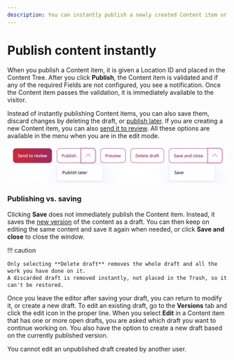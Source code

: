 ```yaml
---
description: You can instantly publish a newly created Content item or save its draft for editing.
---
```


# Publish content instantly

When you publish a Content item, it is given a Location ID and placed in the Content Tree.
After you click **Publish**, the Content item is validated and if any of the required
Fields are not configured, you see a notification.
Once the Content item passes the validation, it is immediately available to the visitor.

Instead of instantly publishing Content items, you can also save them, discard changes by deleting the draft, or [publish later](schedule_publishing.md#date-based-publishing).
If you are creating a new Content item, you can also [send it to review](editorial_workflow.md).
All these options are available in the menu when you are in the edit mode.

![Publishing options](img/publishing_options.png "Publishing options")

### Publishing vs. saving

Clicking **Save** does not immediately publish the Content item.
Instead, it saves the [new version](content_versions.md) of the content as a draft.
You can then keep on editing the same content and save it again when needed,
or click **Save and close** to close the window.

!!! caution

    Only selecting **Delete draft** removes the whole draft and all the work you have done on it.
    A discarded draft is removed instantly, not placed in the Trash, so it can't be restored.

Once you leave the editor after saving your draft, you can return to modify it, or create a new draft.
To edit an existing draft, go to the **Versions** tab and click the edit icon in the proper line.
When you select **Edit** in a Content item that has one or more open drafts,
you are asked which draft you want to continue working on.
You also have the option to create a new draft based on the currently published version.

You cannot edit an unpublished draft created by another user.
